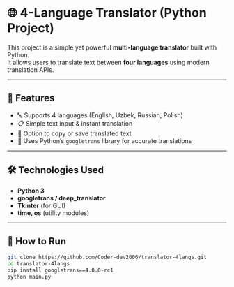 

# 🌐 4-Language Translator (Python Project)

This project is a simple yet powerful **multi-language translator** built with Python.  
It allows users to translate text between **four languages** using modern translation APIs.

---

## 🚀 Features
- 🔤 Supports 4 languages (English, Uzbek, Russian, Polish)
- 📋 Simple text input & instant translation
- 💾 Option to copy or save translated text
- 🧠 Uses Python’s `googletrans` library for accurate translations

---

## 🛠️ Technologies Used
- **Python 3**
- **googletrans / deep_translator**
- **Tkinter** (for GUI)
- **time, os** (utility modules)

---

## 🧩 How to Run
```bash
git clone https://github.com/Coder-dev2006/translator-4langs.git
cd translator-4langs
pip install googletrans==4.0.0-rc1
python main.py

